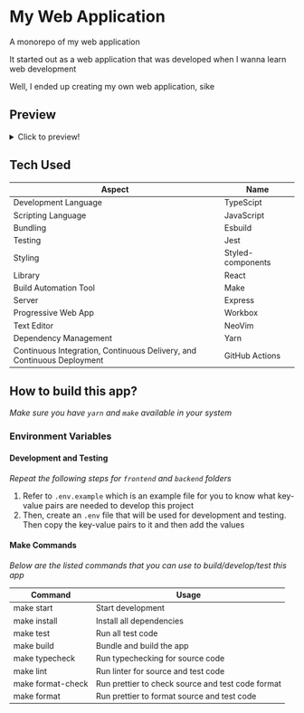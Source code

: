 # **My Web Application**

A monorepo of my web application

It started out as a web application that was developed when I wanna learn web development

Well, I ended up creating my own web application, sike

## Preview

<details>
<summary>Click to preview!</summary>

#### Main Page

![Home](./docs/home.png 'Home')

#### Portfolio Page

![Portfolio](./docs/portfolio.png 'Portfolio')

#### About Page

![About](./docs/about.png 'About')

#### Contact Page

![Contact](./docs/contact.png 'Contact')

#### Resume Page

![Resume](./docs/resume.png 'Resume')

#### Last but not least, footer

![Footer](./docs/footer.png 'Footer')

</details>

## Tech Used

| Aspect                                                                 | Name              |
| ---------------------------------------------------------------------- | ----------------- |
| Development Language                                                   | TypeScipt         |
| Scripting Language                                                     | JavaScript        |
| Bundling                                                               | Esbuild           |
| Testing                                                                | Jest              |
| Styling                                                                | Styled-components |
| Library                                                                | React             |
| Build Automation Tool                                                  | Make              |
| Server                                                                 | Express           |
| Progressive Web App                                                    | Workbox           |
| Text Editor                                                            | NeoVim            |
| Dependency Management                                                  | Yarn              |
| Continuous Integration, Continuous Delivery, and Continuous Deployment | GitHub Actions    |

## How to build this app?

_*Make sure you have `yarn` and `make` available in your system*_

### Environment Variables

#### Development and Testing

_*Repeat the following steps for `frontend` and `backend` folders*_

1. Refer to `.env.example` which is an example file for you to know what key-value pairs are needed to develop this project
2. Then, create an `.env` file that will be used for development and testing. Then copy the key-value pairs to it and then add the values

#### Make Commands

_*Below are the listed commands that you can use to build/develop/test this app*_

| Command           | Usage                                             |
| ----------------- | ------------------------------------------------- |
| make start        | Start development                                 |
| make install      | Install all dependencies                          |
| make test         | Run all test code                                 |
| make build        | Bundle and build the app                          |
| make typecheck    | Run typechecking for source code                  |
| make lint         | Run linter for source and test code               |
| make format-check | Run prettier to check source and test code format |
| make format       | Run prettier to format source and test code       |
